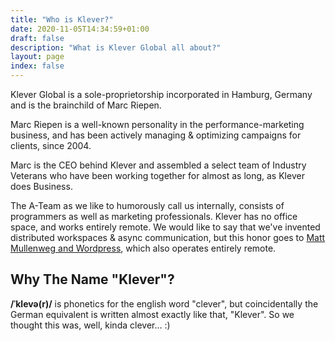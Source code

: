 ```yaml
---
title: "Who is Klever?"
date: 2020-11-05T14:34:59+01:00
draft: false
description: "What is Klever Global all about?"
layout: page
index: false
---
```


Klever Global is a sole-proprietorship incorporated in Hamburg, Germany and is the brainchild of Marc Riepen.

Marc Riepen is a well-known personality in the performance-marketing business, and has been actively managing & optimizing campaigns for clients, since 2004.

Marc is the CEO behind Klever and assembled a select team of Industry Veterans who have been working together for almost as long, as Klever does Business.

The A-Team as we like to humorously call us internally, consists of programmers as well as marketing professionals.
Klever has no office space, and works entirely remote. We would like to say that we've invented  distributed workspaces & async communication, but this honor goes to [Matt Mullenweg and Wordpress](https://ma.tt/2020/04/five-levels-of-autonomy/), which also operates entirely remote.

## Why The Name "Klever"?
**/ˈklevə(r)/** is phonetics for the english word "clever", but coincidentally the German equivalent is written almost exactly like that, "Klever". So we thought this was, well, kinda clever... :)